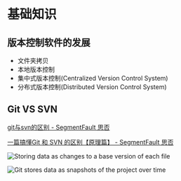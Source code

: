 # 基础知识

## 版本控制软件的发展

* 文件夹拷贝
* 本地版本控制
* 集中式版本控制(Centralized Version Control System)
* 分布式版本控制(Distributed Version Control System)

## Git VS SVN

[git与svn的区别 - SegmentFault 思否](https://segmentfault.com/a/1190000006846175?utm_source=sf-similar-article)

[一篇搞懂Git 和 SVN 的区别【原理篇】 - SegmentFault 思否](https://segmentfault.com/a/1190000039978493)

![Storing data as changes to a base version of each file](https://git-scm.com/book/en/v2/images/deltas.png)

![Git stores data as snapshots of the project over time](https://git-scm.com/book/en/v2/images/snapshots.png)
